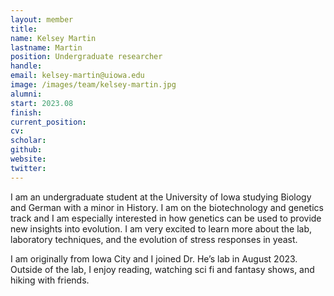 ```yaml
---
layout: member
title:
name: Kelsey Martin
lastname: Martin
position: Undergraduate researcher
handle:
email: kelsey-martin@uiowa.edu
image: /images/team/kelsey-martin.jpg
alumni: 
start: 2023.08
finish:
current_position:
cv:
scholar:
github:
website:
twitter:
---
```


I am an undergraduate student at the University of Iowa studying Biology and German with a minor in History. I am on the biotechnology and genetics track and I am especially interested in how genetics can be used to provide new insights into evolution. I am very excited to learn more about the lab, laboratory techniques, and the evolution of stress responses in yeast.

I am originally from Iowa City and I joined Dr. He’s lab in August 2023. Outside of the lab, I enjoy reading, watching sci fi and fantasy shows, and hiking with friends.
